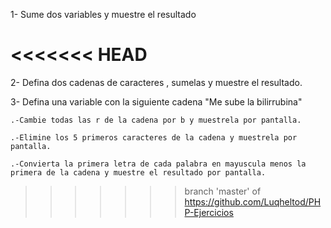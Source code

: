 1-  Sume dos variables y muestre el resultado 

<<<<<<< HEAD
=======
2- Defina dos cadenas de caracteres , sumelas y muestre el resultado. 

3- Defina una variable con la siguiente cadena "Me sube la bilirrubina"  

    .-Cambie todas las r de la cadena por b y muestrela por pantalla. 

    .-Elimine los 5 primeros caracteres de la cadena y muestrela por pantalla.

    .-Convierta la primera letra de cada palabra en mayuscula menos la primera de la cadena y muestre el resultado por pantalla. 
>>>>>>> branch 'master' of https://github.com/Luqheltod/PHP-Ejercicios
